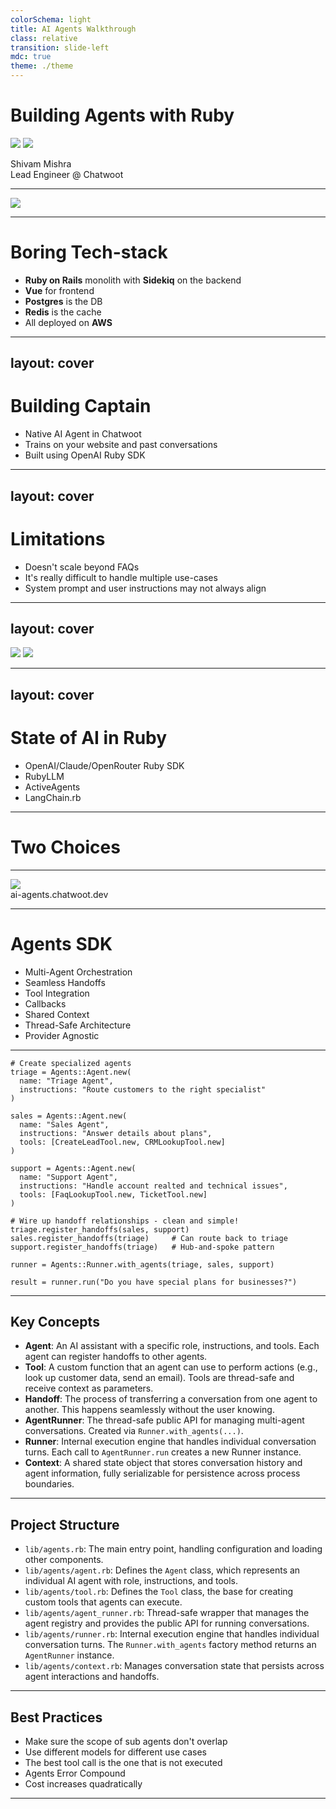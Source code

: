 ```yaml
---
colorSchema: light
title: AI Agents Walkthrough
class: relative
transition: slide-left
mdc: true
theme: ./theme
---
```


# Building Agents with Ruby

<img class="h-20 w-auto inline drop-shadow absolute bottom-30 right-64" src="/woot.png"/>
<img class="h-24 w-auto inline rotate-30 drop-shadow absolute bottom-36 right-34" src="/ruby.png"/>

Shivam Mishra<br>
Lead Engineer @ Chatwoot

---

<img src="/screenshot.png" class="inset-0 fixed">

<!--
Let's talk about Chatwoot.
Chatwoot is an open source omnichannel support desk for small teams as well as enterprise, we allow you to connect multiple channels like instagram, whatsapp, email etc.
We've been doing all this with a small team of 8 people, managing this and a mobile app too.
-->

---

# Boring Tech-stack

- <span v-mark="{ at: 2, color: '#CC0000', type: 'box', animationDuration: 500 }">**Ruby on Rails**</span> monolith with **Sidekiq** on the backend
- **Vue** for frontend
- **Postgres** is the DB
- **Redis** is the cache
- All deployed on **AWS**


---
layout: cover
---

# Building Captain

<v-clicks>

- Native AI Agent in Chatwoot
- Trains on your website and past conversations
- Built using OpenAI Ruby SDK

</v-clicks>

---
layout: cover
---

# Limitations

<v-clicks>

- Doesn't scale beyond FAQs
- It's really difficult to handle multiple use-cases
- System prompt and user instructions may not always align

</v-clicks>

---
layout: cover
---

<img v-click.hide src="/openai-agents-sdk.png" class="absolute w-full top-8 shadow-lg outline outline-1 outline-gray-200 rounded-md overflow-hidden">
<img v-after src="/openai-agents-sdk.png" class="absolute w-full top-8 shadow-lg outline outline-1 outline-gray-200 rounded-md overflow-hidden opacity-50 blur-sm">

<section class="grid gap-5">
<v-clicks>
<Card v-after title="Framework to build a multi-agent system"><carbon:checkmark class="text-green-400" /></Card>
<Card v-after title="Supports handoffs"><carbon:checkmark class="text-green-400" /></Card>
<Card v-after title="Supports guardrails"><carbon:checkmark class="text-green-400" /></Card>
<Card v-after title="Great API to build Tools"><carbon:checkmark class="text-green-400" /></Card>
<Card v-after title="Built by the folks at OpenAI"><carbon:checkmark class="text-green-400" /></Card>
<Card v-after title="Built in Python"><carbon:close class="text-red-600" /></Card>
</v-clicks>
</section>

---
layout: cover
---

# State of AI in Ruby

<v-clicks>

- OpenAI/Claude/OpenRouter Ruby SDK
- RubyLLM
- ActiveAgents
- LangChain.rb

</v-clicks>

---

# Two Choices

<section class="grid grid-cols-2 gap-4">
  <v-clicks>
  <Card title="Use the OpenAI Agents SDK"/>
  <Card title="Build our own"/>
  <Card description="The framework is established is maintained by a team larger than ours"/>
  <Card description="We might fall short of features, will have to build a lot of expertise internally"/>
  <Card description="Since it's in Python, we will have to build infrastructure to pipe data from our Rails App"/>
  <Card description="Can we natively integrated in our Rails App"/>
  <Card description="Will be another service that we, and our OSS community will have to manage"/>
  <Card description="Easy to maintain and run in the long run"/>
  </v-clicks>
</section>

---

<img class="shadow-lg outline outline-1 outline-gray-200 rounded-md overflow-hidden h-full mx-auto -mt-2" src="/ai-agents.png"/>
<div class="text-xs mx-auto text-center mt-4">ai-agents.chatwoot.dev</div>

---

# Agents SDK

<v-clicks>

- Multi-Agent Orchestration
- Seamless Handoffs
- Tool Integration
- Callbacks
- Shared Context
- Thread-Safe Architecture
- Provider Agnostic

</v-clicks>

---

```rb{all|2-17|20-22|24-26|2-5|7-11|12-17|20|21-22|24|26|all}
# Create specialized agents
triage = Agents::Agent.new(
  name: "Triage Agent",
  instructions: "Route customers to the right specialist"
)

sales = Agents::Agent.new(
  name: "Sales Agent",
  instructions: "Answer details about plans",
  tools: [CreateLeadTool.new, CRMLookupTool.new]
)

support = Agents::Agent.new(
  name: "Support Agent",
  instructions: "Handle account realted and technical issues",
  tools: [FaqLookupTool.new, TicketTool.new]
)

# Wire up handoff relationships - clean and simple!
triage.register_handoffs(sales, support)
sales.register_handoffs(triage)     # Can route back to triage
support.register_handoffs(triage)   # Hub-and-spoke pattern

runner = Agents::Runner.with_agents(triage, sales, support)

result = runner.run("Do you have special plans for businesses?")
```

---

## Key Concepts

-   **Agent**: An AI assistant with a specific role, instructions, and tools. Each agent can register handoffs to other agents.
-   **Tool**: A custom function that an agent can use to perform actions (e.g., look up customer data, send an email). Tools are thread-safe and receive context as parameters.
-   **Handoff**: The process of transferring a conversation from one agent to another. This happens seamlessly without the user knowing.
-   **AgentRunner**: The thread-safe public API for managing multi-agent conversations. Created via `Runner.with_agents(...)`.
-   **Runner**: Internal execution engine that handles individual conversation turns. Each call to `AgentRunner.run` creates a new Runner instance.
-   **Context**: A shared state object that stores conversation history and agent information, fully serializable for persistence across process boundaries.

---

## Project Structure

  -   `lib/agents.rb`: The main entry point, handling configuration and loading other components.
  -   `lib/agents/agent.rb`: Defines the `Agent` class, which represents an individual AI agent with role, instructions, and tools.
  -   `lib/agents/tool.rb`: Defines the `Tool` class, the base for creating custom tools that agents can execute.
  -   `lib/agents/agent_runner.rb`: Thread-safe wrapper that manages the agent registry and provides the public API for running conversations.
  -   `lib/agents/runner.rb`: Internal execution engine that handles individual conversation turns. The `Runner.with_agents` factory method returns an `AgentRunner` instance.
  -   `lib/agents/context.rb`: Manages conversation state that persists across agent interactions and handoffs.

---

## Best Practices

- Make sure the scope of sub agents don't overlap
- Use different models for different use cases
- The best tool call is the one that is not executed
- Agents Error Compound
- Cost increases quadratically

---

